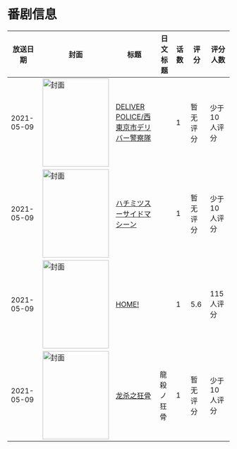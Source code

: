 # 番剧信息

|放送日期|封面|标题|日文标题|话数|评分|评分人数|
|---|---|---|---|---|---|---|
|2021-05-09|<img src="//lain.bgm.tv/pic/cover/c/70/fc/363823_7GJfC.jpg" alt="封面" style="width:150px;height:200px;object-fit:cover;">|[DELIVER POLICE/西東京市デリバー警察隊](https://bangumi.tv/subject/363823)||1|暂无评分|少于10人评分|
|2021-05-09|<img src="//lain.bgm.tv/pic/cover/c/8a/71/363824_iHh0I.jpg" alt="封面" style="width:150px;height:200px;object-fit:cover;">|[ハチミツスーサイドマシーン](https://bangumi.tv/subject/363824)||1|暂无评分|少于10人评分|
|2021-05-09|<img src="//lain.bgm.tv/pic/cover/c/a3/a0/363825_DC544.jpg" alt="封面" style="width:150px;height:200px;object-fit:cover;">|[HOME!](https://bangumi.tv/subject/363825)||1|5.6|115人评分|
|2021-05-09|<img src="//lain.bgm.tv/pic/cover/c/27/85/363826_AW4Qq.jpg" alt="封面" style="width:150px;height:200px;object-fit:cover;">|[龙杀之狂骨](https://bangumi.tv/subject/363826)|龍殺ノ狂骨|1|暂无评分|少于10人评分|
